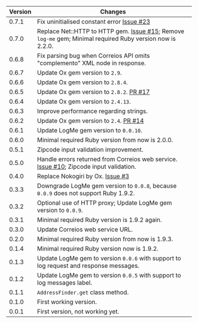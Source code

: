 | Version | Changes                                                                                                                                    |
| ------- | -------                                                                                                                                    |
| 0.7.1   | Fix uninitialised constant error [Issue #23](https://github.com/prodis/correios-cep/issues/23)                                             |
| 0.7.0   | Replace Net::HTTP to HTTP gem. [Issue #15](https://github.com/prodis/correios-cep/issues/15); Remove `log-me` gem; Minimal required Ruby version now is 2.2.0. |
| 0.6.8   | Fix parsing bug when Correios API omits "complemento" XML node in response.                                                                |
| 0.6.7   | Update Ox gem version to `2.9`.                                                                                                            |
| 0.6.6   | Update Ox gem version to `2.8.4`.                                                                                                          |
| 0.6.5   | Update Ox gem version to `2.8.2`. [PR #17](https://github.com/prodis/correios-cep/pull/17)                                                 |
| 0.6.4   | Update Ox gem version to `2.4.13`.                                                                                                         |
| 0.6.3   | Improve performance regarding strings.                                                                                                     |
| 0.6.2   | Update Ox gem version to `2.4`. [PR #14](https://github.com/prodis/correios-cep/pull/14)                                                   |
| 0.6.1   | Update LogMe gem version to `0.0.10`.                                                                                                      |
| 0.6.0   | Minimal required Ruby version from now is 2.0.0.                                                                                           |
| 0.5.1   | Zipcode input validation improvement.                                                                                                      |
| 0.5.0   | Handle errors returned from Correios web service. [Issue #10](https://github.com/prodis/correios-cep/issues/10); Zipcode input validation. |
| 0.4.0   | Replace Nokogiri by Ox. [Issue #3](https://github.com/prodis/correios-cep/issues/3)                                                        |
| 0.3.3   | Downgrade LogMe gem version to `0.0.8`, because `0.0.9` does not support Ruby 1.9.2.                                                       |
| 0.3.2   | Optional use of HTTP proxy; Update LogMe gem version to `0.0.9`.                                                                           |
| 0.3.1   | Minimal required Ruby version is 1.9.2 again.                                                                                              |
| 0.3.0   | Update Correios web service URL.                                                                                                           |
| 0.2.0   | Minimal required Ruby version from now is 1.9.3.                                                                                           |
| 0.1.4   | Minimal required Ruby version now is 1.9.2.                                                                                                |
| 0.1.3   | Update LogMe gem to version `0.0.6` with support to log request and response messages.                                                     |
| 0.1.2   | Update LogMe gem to version `0.0.5` with support to log messages label.                                                                    |
| 0.1.1   | `AddressFinder.get` class method.                                                                                                          |
| 0.1.0   | First working version.                                                                                                                     |
| 0.0.1   | First version, not working yet.                                                                                                            |
